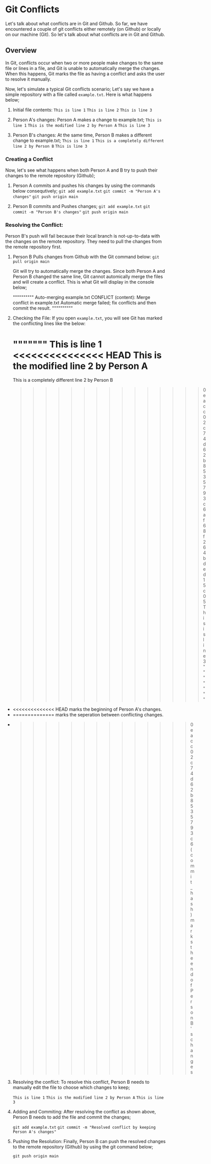 # Git Conflicts
Let's talk about what conflicts are in Git and Github. So far, we have encountered a couple of git conflicts either remotely (on Github) or locally on our machine (Git). So let's talk about what conflicts are in Git and Github.

## Overview
In Git, conflicts occur when two or more people make changes to the same file or lines in a file, and Git is unable to automatically merge the changes. When this happens, Git marks the file as having a conflict and asks the user to resolve it manually.

Now, let's simulate a typical Git conflicts scenario;
Let's say we have a simple repository with a file called `example.txt`. Here is what happens below;

1. Initial file contents:
    `This is line 1`
    `This is line 2`
    `This is line 3`

2. Person A's changes: Person A makes a change to example.txt;
    `This is line 1`
    `This is the modified line 2 by Person A`
    `This is line 3`

3. Person B's changes: At the same time, Person B makes a different change to example.txt;
    `This is line 1`
    `This is a completely different line 2 by Person B`
    `This is line 3`

### Creating a Conflict
Now, let's see what happens when both Person A and B try to push their changes to the remote repository (Github);

1. Person A commits and pushes his changes by using the commands below consequtively;
    `git add example.txt`
    `git commit -m "Person A's changes"`
    `git push origin main`

2. Person B commits and Pushes changes;
    `git add example.txt`
    `git commit -m "Person B's changes"`
    `git push origin main`

### Resolving the Conflict:
Person B's push will fail because their local branch is not-up-to-data with the changes on the remote repository. They need to pull the changes from the remote repository first.

1. Person B Pulls changes from Github with the Git command below:
    `git pull origin main`

    Git will try to automatically merge the changes. Since both Person A and Person B changed the same line, Git cannot automically merge the files and will create a conflict. This is what Git will display in the console below;

    """"""""""
    Auto-merging example.txt
    CONFLICT (content): Merge conflict in example.txt
    Automatic merge failed; fix conflicts and then commit the result.
    """"""""""

2. Checking the File: If you open `example.txt`, you will see Git has marked the conflicting lines like the below:

    """""""
    This is line 1
    <<<<<<<<<<<<<<< HEAD
    This is the modified line 2 by Person A
    ===============
    This is a completely different line 2 by Person B
    >>>>>>>>>>>>>>> 0eacc02c74d62b8535793c6af68f264bded15c05
    This is line 3
    """""""

- <<<<<<<<<<<<<< HEAD marks the beginning of Person A's changes.
- ============== marks the seperation between conflicting changes.
- >>>>>>>>>>>>>> 0eacc02c74d62b8535793c6 (commit_hash) marks the end of Person B's changes

3. Resolving the conflict: To resolve this conflict, Person B needs to manually edit the file to choose which changes to keep;

    `This is line 1`
    `This is the modified line 2 by Person A`
    `This is line 3`

4. Adding and Commiting: After resolving the conflict as shown above, Person B needs to add the file and commit the changes;

    `git add example.txt`
    `git commit -m "Resolved conflict by keeping Person A's changes"`

5. Pushing the Resolution: Finally, Person B can push the resolved changes to the remote repository (Github) by using the git command below;
    
    `git push origin main`

<!-- Now, we will proceed to demonstrating what we have learned about Git conflicts. -->
<!-- We have been able to create and resolved a git conflict locally. -->
<!-- Let's see if we can replicate this on Github as well. I mean creating git conflicts remotely. -->